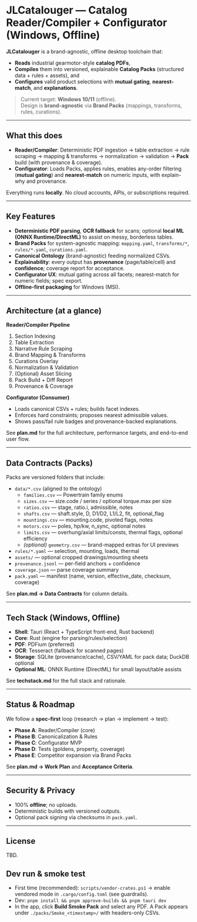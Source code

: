 # JLCatalouger — Catalog Reader/Compiler + Configurator (Windows, Offline)

**JLCatalouger** is a brand-agnostic, offline desktop toolchain that:
- **Reads** industrial gearmotor-style **catalog PDFs**,
- **Compiles** them into versioned, explainable **Catalog Packs** (structured data + rules + assets), and
- **Configures** valid product selections with **mutual gating**, **nearest-match**, and **explanations**.

> Current target: **Windows 10/11** (offline).  
> Design is **brand-agnostic** via **Brand Packs** (mappings, transforms, rules, curations).

---

## What this does

- **Reader/Compiler**: Deterministic PDF ingestion → table extraction → rule scraping → mapping & transforms → normalization → validation → **Pack** build (with provenance & coverage).
- **Configurator**: Loads Packs, applies rules, enables any-order filtering (**mutual gating**) and **nearest-match** on numeric inputs, with explain-why and provenance.

Everything runs **locally**. No cloud accounts, APIs, or subscriptions required.

---

## Key Features

- **Deterministic PDF parsing**, **OCR fallback** for scans; optional **local ML (ONNX Runtime/DirectML)** to assist on messy, borderless tables.
- **Brand Packs** for system-agnostic mapping: `mapping.yaml`, `transforms/*`, `rules/*.yaml`, `curations.yaml`.
- **Canonical Ontology** (brand-agnostic) feeding normalized CSVs.
- **Explainability**: every output has **provenance** (page/table/cell) and **confidence**; coverage report for acceptance.
- **Configurator UX**: mutual gating across all facets; nearest-match for numeric fields; spec export.
- **Offline-first packaging** for Windows (MSI).

---

## Architecture (at a glance)

**Reader/Compiler Pipeline**
1. Section Indexing  
2. Table Extraction  
3. Narrative Rule Scraping  
4. Brand Mapping & Transforms  
5. Curations Overlay  
6. Normalization & Validation  
7. (Optional) Asset Slicing  
8. Pack Build + Diff Report  
9. Provenance & Coverage

**Configurator (Consumer)**
- Loads canonical CSVs + rules; builds facet indexes.
- Enforces hard constraints; proposes nearest admissible values.
- Shows pass/fail rule badges and provenance-backed explanations.

See **plan.md** for the full architecture, performance targets, and end-to-end user flow.

---

## Data Contracts (Packs)

Packs are versioned folders that include:

- `data/*.csv` (aligned to the ontology)
  - `families.csv` — Powertrain family enums
  - `sizes.csv` — size.code / series / optional torque.max per size
  - `ratios.csv` — stage, ratio.i, admissible, notes
  - `shafts.csv` — shaft.style, D, D1/D2, L1/L2, fit, optional_flag
  - `mountings.csv` — mounting.code, pivoted flags, notes
  - `motors.csv` — poles, hp/kw, n_sync, optional notes
  - `limits.csv` — overhung/axial limits/consts, thermal flags, optional efficiency
  - *(optional)* `geometry.csv` — brand-mapped extras for UI previews
- `rules/*.yaml` — selection, mounting, loads, thermal
- `assets/` — optional cropped drawings/mounting sheets
- `provenance.jsonl` — per-field anchors + confidence
- `coverage.json` — parse coverage summary
- `pack.yaml` — manifest (name, version, effective_date, checksum, coverage)

See **plan.md → Data Contracts** for column details.

---

## Tech Stack (Windows, Offline)

- **Shell**: Tauri (React + TypeScript front-end, Rust backend)
- **Core**: Rust (engine for parsing/rules/selection)
- **PDF**: PDFium (preferred)
- **OCR**: Tesseract (fallback for scanned pages)
- **Storage**: SQLite (provenance/cache), CSV/YAML for pack data; DuckDB optional
- **Optional ML**: ONNX Runtime (DirectML) for small layout/table assists

See **techstack.md** for the full stack and rationale.

---

## Status & Roadmap

We follow a **spec-first** loop (research → plan → implement → test):

- **Phase A**: Reader/Compiler (core)  
- **Phase B**: Canonicalization & Rules  
- **Phase C**: Configurator MVP  
- **Phase D**: Tests (goldens, property, coverage)  
- **Phase E**: Competitor expansion via Brand Packs

See **plan.md → Work Plan** and **Acceptance Criteria**.

---

## Security & Privacy

- 100% **offline**; no uploads.  
- Deterministic builds with versioned outputs.  
- Optional pack signing via checksums in `pack.yaml`.

---

## License

TBD.

## Dev run & smoke test
- First time (recommended): `scripts/vendor-crates.ps1` → enable vendored mode in `.cargo/config.toml` (see guardrails).
- Dev: `pnpm install && pnpm approve-builds && pnpm tauri dev`
- In the app, click **Build Smoke Pack** and select any PDF. A Pack appears under `./packs/Smoke_<timestamp>/` with headers-only CSVs.
